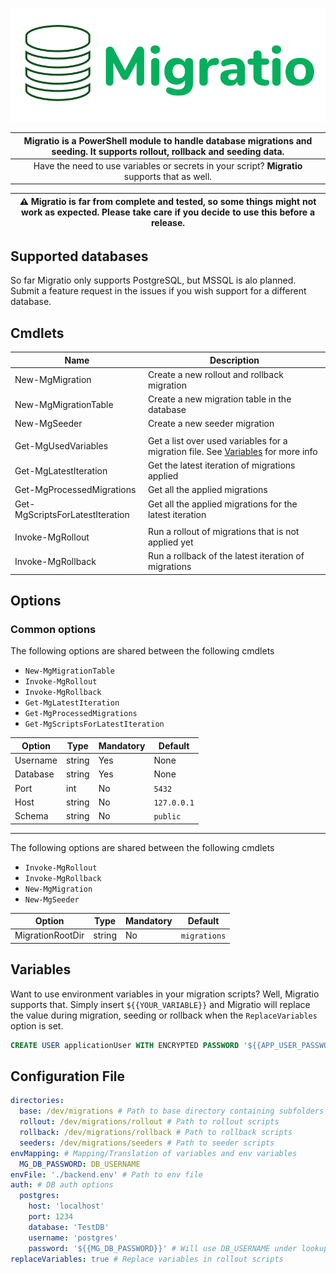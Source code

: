 ![header-image](./images/header.png)

| Migratio is a PowerShell module to handle database migrations and seeding. It supports rollout, rollback and seeding data. |
| :------------------------------------------------------------------------------------------------------------------------: |
|               Have the need to use variables or secrets in your script? **Migratio** supports that as well.                |

| ⚠️ Migratio is far from complete and tested, so some things might not work as expected. Please take care if you decide to use this before a release. |
| :--------------------------------------------------------------------------------------------------------------------------------------------------: |

## Supported databases

So far Migratio only supports PostgreSQL, but MSSQL is alo planned. Submit a feature request in the issues if you wish support for a different database.

## Cmdlets

| Name                            | Description                                                                                    |
| ------------------------------- | ---------------------------------------------------------------------------------------------- |
| New-MgMigration                 | Create a new rollout and rollback migration                                                    |
| New-MgMigrationTable            | Create a new migration table in the database                                                   |
| New-MgSeeder                    | Create a new seeder migration                                                                  |
|                                 |                                                                                                |
| Get-MgUsedVariables             | Get a list over used variables for a migration file. See [Variables](#Variables) for more info |
| Get-MgLatestIteration           | Get the latest iteration of migrations applied                                                 |
| Get-MgProcessedMigrations       | Get all the applied migrations                                                                 |
| Get-MgScriptsForLatestIteration | Get all the applied migrations for the latest iteration                                        |
|                                 |                                                                                                |
| Invoke-MgRollout                | Run a rollout of migrations that is not applied yet                                            |
| Invoke-MgRollback               | Run a rollback of the latest iteration of migrations                                           |

## Options

### Common options

The following options are shared between the following cmdlets

- `New-MgMigrationTable`
- `Invoke-MgRollout`
- `Invoke-MgRollback`
- `Get-MgLatestIteration`
- `Get-MgProcessedMigrations`
- `Get-MgScriptsForLatestIteration`

| Option   | Type   | Mandatory | Default     |
| -------- | ------ | --------- | ----------- |
| Username | string | Yes       | None        |
| Database | string | Yes       | None        |
| Port     | int    | No        | `5432`      |
| Host     | string | No        | `127.0.0.1` |
| Schema   | string | No        | `public`    |

---

The following options are shared between the following cmdlets

- `Invoke-MgRollout`
- `Invoke-MgRollback`
- `New-MgMigration`
- `New-MgSeeder`

| Option           | Type   | Mandatory | Default      |
| ---------------- | ------ | --------- | ------------ |
| MigrationRootDir | string | No        | `migrations` |

## Variables

Want to use environment variables in your migration scripts? Well, Migratio supports that. Simply insert `${{YOUR_VARIABLE}}` and Migratio will replace the value during migration, seeding or rollback when the `ReplaceVariables` option is set.

```sql
CREATE USER applicationUser WITH ENCRYPTED PASSWORD '${{APP_USER_PASSWORD}}';
```

## Configuration File
```yaml
directories:
  base: /dev/migrations # Path to base directory containing subfolders
  rollout: /dev/migrations/rollout # Path to rollout scripts
  rollback: /dev/migrations/rollback # Path to rollback scripts
  seeders: /dev/migrations/seeders # Path to seeder scripts
envMapping: # Mapping/Translation of variables and env variables
  MG_DB_PASSWORD: DB_USERNAME
envFile: './backend.env' # Path to env file
auth: # DB auth options
  postgres:
    host: 'localhost'
    port: 1234
    database: 'TestDB'
    username: 'postgres'
    password: '${{MG_DB_PASSWORD}}' # Will use DB_USERNAME under lookup (ref: envMapping)
replaceVariables: true # Replace variables in rollout scripts

```
